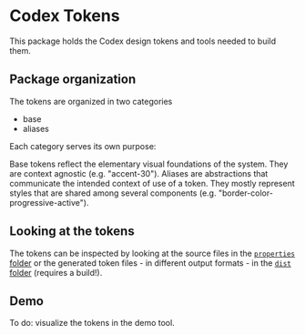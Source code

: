 # Codex Tokens

This package holds the Codex design tokens and tools needed to build them.

## Package organization

The tokens are organized in two categories
* base
* aliases

Each category serves its own purpose:

Base tokens reflect the elementary visual foundations of the system. They are context agnostic (e.g. "accent-30"). Aliases are abstractions that communicate the intended context of use of a token. They mostly represent styles that are shared among several components (e.g. "border-color-progressive-active").

## Looking at the tokens

The tokens can be inspected by looking at the source files in the [`properties` folder](./properties) or the generated token files - in different output formats - in the [`dist` folder](./dist) (requires a build!).

## Demo

To do: visualize the tokens in the demo tool.

